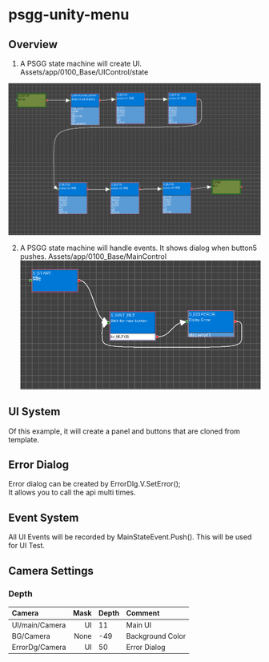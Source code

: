 # psgg-unity-menu

## Overview

1. A PSGG state machine will create UI.  
Assets/app/0100_Base/UIControl/state

![UI state machine](https://raw.githubusercontent.com/NNNIC/psgg-unity-menu/master/web/ui.png)

2. A PSGG state machine will handle events.
It shows dialog when button5 pushes.
Assets/app/0100_Base/MainControl  
![Main state machine](https://raw.githubusercontent.com/NNNIC/psgg-unity-menu/master/web/main.png)
## UI System

Of this example, it will create a panel and buttons that are cloned from template.

## Error Dialog

Error dialog can be created by ErrorDlg.V.SetError();  
It allows you to call the api multi times.

## Event System

All UI Events will be recorded by MainStateEvent.Push().
This will be used for UI Test.

## Camera Settings

### Depth

|Camera|Mask|Depth|Comment|
|:--|--:|:--|:--|
|UI/main/Camera|UI|11| Main UI |
|BG/Camera |None|-49|Background Color|
|ErrorDg/Camera|UI|50| Error Dialog|

